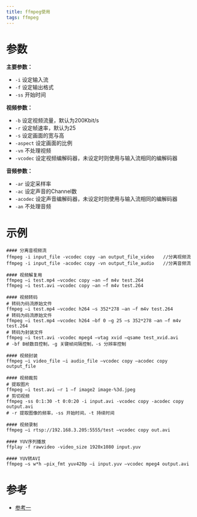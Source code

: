 ```yaml
---
title: ffmpeg使用
tags: ffmpeg
---
```


# 参数

**主要参数：**

- `-i` 设定输入流
- `-f` 设定输出格式
- `-ss` 开始时间

**视频参数：**

- `-b` 设定视频流量，默认为200Kbit/s
- `-r` 设定帧速率，默认为25
- `-s` 设定画面的宽与高
- `-aspect` 设定画面的比例
- `-vn` 不处理视频
- `-vcodec` 设定视频编解码器，未设定时则使用与输入流相同的编解码器

**音频参数：**

- `-ar` 设定采样率
- `-ac` 设定声音的Channel数
- `-acodec` 设定声音编解码器，未设定时则使用与输入流相同的编解码器
- `-an` 不处理音频

# 示例

```shell
#### 分离音视频流
ffmpeg -i input_file -vcodec copy -an output_file_video　　//分离视频流
ffmpeg -i input_file -acodec copy -vn output_file_audio　　//分离音频流

#### 视频解复用
ffmpeg –i test.mp4 –vcodec copy –an –f m4v test.264
ffmpeg –i test.avi –vcodec copy –an –f m4v test.264

#### 视频转码
# 转码为码流原始文件
ffmpeg –i test.mp4 –vcodec h264 –s 352*278 –an –f m4v test.264          
# 转码为码流原始文件
ffmpeg –i test.mp4 –vcodec h264 –bf 0 –g 25 –s 352*278 –an –f m4v test.264 
# 转码为封装文件 
ffmpeg –i test.avi -vcodec mpeg4 –vtag xvid –qsame test_xvid.avi    
# -bf B帧数目控制，-g 关键帧间隔控制，-s 分辨率控制

#### 视频封装
ffmpeg –i video_file –i audio_file –vcodec copy –acodec copy output_file

#### 视频裁剪
# 提取图片
ffmpeg –i test.avi –r 1 –f image2 image-%3d.jpeg        
# 剪切视频
ffmpeg -ss 0:1:30 -t 0:0:20 -i input.avi -vcodec copy -acodec copy output.avi  
# -r 提取图像的频率，-ss 开始时间，-t 持续时间

#### 视频录制
ffmpeg –i rtsp://192.168.3.205:5555/test –vcodec copy out.avi

#### YUV序列播放
ffplay -f rawvideo -video_size 1920x1080 input.yuv

#### YUV转AVI
ffmpeg –s w*h –pix_fmt yuv420p –i input.yuv –vcodec mpeg4 output.avi
```



# 参考

- [参考一](https://www.cnblogs.com/dwdxdy/p/3240167.html)